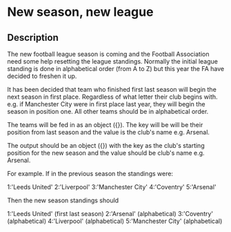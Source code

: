 # New season, new league

## Description

The new football league season is coming and the Football Association need some help resetting the league standings. Normally the initial league standing is done in alphabetical order (from A to Z) but this year the FA have decided to freshen it up.

It has been decided that team who finished first last season will begin the next season in first place. Regardless of what letter their club begins with. e.g. if Manchester City were in first place last year, they will begin the season in position one. All other teams should be in alphabetical order.

The teams will be fed in as an object ({}). The key will be will be their position from last season and the value is the club's name e.g. Arsenal.

The output should be an object ({}) with the key as the club's starting position for the new season and the value should be club's name e.g. Arsenal.

For example. If in the previous season the standings were:

1:'Leeds United' 2:'Liverpool' 3:'Manchester City' 4:'Coventry' 5:'Arsenal'

Then the new season standings should

1:'Leeds United' (first last season) 2:'Arsenal' (alphabetical) 3:'Coventry' (alphabetical) 4:'Liverpool' (alphabetical) 5:'Manchester City' (alphabetical)

